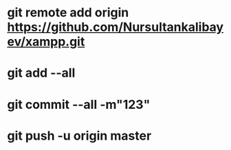 # git remote add origin https://github.com/Nursultankalibayev/xampp.git
# git add --all
# git commit --all -m"123"
# git push -u origin master
